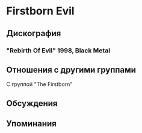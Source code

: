 # Firstborn Evil



## Дискография

### "Rebirth Of Evil" 1998, Black Metal




## Отношения с другими группами

C группой "The Firstborn" 

## Обсуждения


## Упоминания

